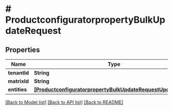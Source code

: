 # # ProductconfiguratorpropertyBulkUpdateRequest


## Properties


Name | Type | Description | Notes
------------ | ------------- | ------------- | -------------
**tenantId**| **String** |   | [optional]
**matrixId**| **String** |   | [optional]
**entities**| [**[ProductconfiguratorpropertyBulkUpdateRequestUpdateEntity]**](ProductconfiguratorpropertyBulkUpdateRequestUpdateEntity.md) |   | [optional]


[[Back to Model list]](../../README.md#models) [[Back to API list]](../../README.md#endpoints) [[Back to README]](../../README.md)